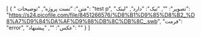 [
  {
    " متن": "تست پروژه",
    "توضیحات": "test p",
    "تصویر": "",
    "تیک": "دارد",
    "لینک": "https://s24.picofile.com/file/8451266576/%D8%B1%D9%85%D8%B2_%D8%A7%D9%84%DA%AF%D9%88%DB%8C%DB%8C_.swb",
    "فرمت": "error",
    "عکس": "",
    "پیشنهاد": ""
  }
]